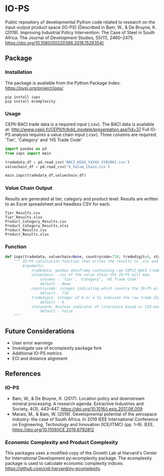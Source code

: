 # IO-PS
Public repository of developmental Python code related to research on the input-output product space (IO-PS) 
[Described in Bam, W., &amp; De Bruyne, K. (2019). Improving Industrial Policy Intervention: The Case of Steel in South Africa. The Journal of Development Studies, 55(11), 2460–2475. https://doi.org/10.1080/00220388.2018.1528354]

## Package

### Installation
The package is available from the Python Package Index: https://pypi.org/project/iops/

```text
pip install iops
pip install ecomplexity
```

### Usage
CEPII-BACI trade data is a required input (.csv). The BACI data is available at: http://www.cepii.fr/CEPII/fr/bdd_modele/presentation.asp?id=37
Full IO-PS analysis requires a value chain input (.csv). Three columns are required: 'Tier', 'Category' and 'HS Trade Code' 

```python
import pandas as pd
from iops import main

tradedata_df = pd.read_csv('BACI_HSXX_YXXXX_V202001.csv')
valuechain_df = pd.read_csv('X_Value_Chain.csv')

main.iops(tradedata_df,valuechain_df)
```

### Value Chain Output
Results are generated at tier, category and product level. Results are written to an Excel spreadsheet and headless CSV for each.
```text
Tier_Results.csv
Tier_Results.xlsx
Product_Category_Results.csv
Product_Category_Results.xlsx
Product_Results.csv
Product_Results.xlsx
```

### Function
```Python
def iops(tradedata, valuechain=None, countrycode=710, tradedigit=6, statanorm=False):
    """ IO-PS calculation function that writes the results to .xls and .csv
        Arguments:
            tradedata: pandas dataframe containing raw CEPII-BACI trade data.
            valuechain: .csv of the value chain the IO-PS will map.
                columns - 'Tier', 'Category', 'HS Trade Code'
                default - None
            countrycode: integer indicating which country the IO-PS will map.
                default - 710 
            tradedigit: Integer of 6 or 4 to indicate the raw trade digit summation level.
                default - 6 
            statanorm: Boolean indicator of literature based or CID-Harvard STATA normalization.
                default - False
    """
```
## Future Considerations
* User error warnings
* Investigate use of ecomplexity package fork
* Additional IO-PS metrics
* ECI and distance alignment
## References
### IO-PS

* Bam, W., & De Bruyne, K. (2017). Location policy and downstream mineral processing: A research agenda. Extractive Industries and Society, 4(3), 443–447. https://doi.org/10.1016/j.exis.2017.06.009
* Marais, M., & Bam, W. (2019). Developmental potential of the aerospace industry: the case of South Africa. In 2019 IEEE International Conference on Engineering, Technology and Innovation (ICE/ITMC) (pp. 1–9). IEEE. https://doi.org/10.1109/ICE.2019.8792812

### Economic Complexity and Product Complexity
This packages uses a modified copy of the Growth Lab at Harvard's Center for International Development py-ecomplexity package. The ecomplexity package is used to calculate economic complexity indices: https://github.com/cid-harvard/py-ecomplexity

